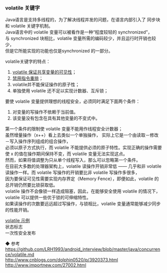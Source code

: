### volatile 关键字

Java语言是支持多线程的，为了解决线程并发的问题，在语言内部引入了 同步块 和 volatile 关键字机制。  
Java语言中的 volatile 变量可以被看作是一种“程度较轻的 synchronized”，与 synchronized 块相比，volatile 变量所需的编码较少，并且运行时开销也较少，  
但是它所能实现的功能也仅是synchronized 的一部分。  

volatile关键字的特点：  
1. [volatile 保证共享变量的可见性](volatile_visibility.md)；  
2. [禁用指令重排](volatile_ordering_instructions.md)；  
3. volatile并不能保证操作的原子性；  
4. 单独使用 volatile 还不足以实现计数器、互斥锁；  

要使 volatile 变量提供理想的线程安全，必须同时满足下面两个条件：    
1. 对变量的写操作不依赖于当前值。  
2. 该变量没有包含在具有其他变量的不变式中。  

第一个条件的限制使 volatile 变量不能用作线程安全计数器；  
虽然增量操作（x++）看上去类似一个单独操作，  实际上它是一个由读取－修改－写入操作序列组成的组合操作，  
必须以原子方式执行，而 volatile 不能提供必须的原子特性。实现正确的操作需要使 x 的值在操作期间保持不变，而 volatile 变量无法实现这点。  
然而，如果将值调整为只从单个线程写入，那么可以忽略第一个条件。  
在目前大多数的处理器架构上，volatile 读操作开销非常低 —— 几乎和非 volatile 读操作一样。而 volatile 写操作的开销要比非 volatile 写操作多很多，  
因为要保证可见性需要实现内存界定（Memory Fence），即便如此，volatile 的总开销仍然要比锁获取低。  
volatile 操作不会像锁一样造成阻塞，因此，在能够安全使用 volatile 的情况下，volatile 可以提供一些优于锁的可伸缩特性。  
如果读操作的次数要远远超过写操作，与锁相比，volatile 变量通常能够减少同步的性能开销。    

[volatile 示例](volatile_sample.md)    
状态标志  
一次性安全发布   





◆ 参考   
https://github.com/LRH1993/android_interview/blob/master/java/concurrence/volatile.md  
http://www.cnblogs.com/dolphin0520/p/3920373.html  
http://www.importnew.com/27002.html  
